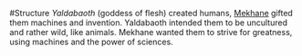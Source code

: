 ---
---

\#Structure 
*Yaldabaoth* (goddess of flesh) created humans,
[Mekhane](..\Beings\Gods%20and%20Deities\Mekhane.md) gifted them machines and invention.
Yaldabaoth intended them to be uncultured and rather wild, like animals.
Mekhane wanted them to strive for greatness, using machines and the power of sciences. 
